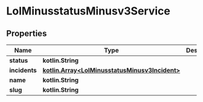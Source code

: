 
# LolMinusstatusMinusv3Service

## Properties
Name | Type | Description | Notes
------------ | ------------- | ------------- | -------------
**status** | **kotlin.String** |  |  [optional]
**incidents** | [**kotlin.Array&lt;LolMinusstatusMinusv3Incident&gt;**](LolMinusstatusMinusv3Incident.md) |  |  [optional]
**name** | **kotlin.String** |  |  [optional]
**slug** | **kotlin.String** |  |  [optional]



